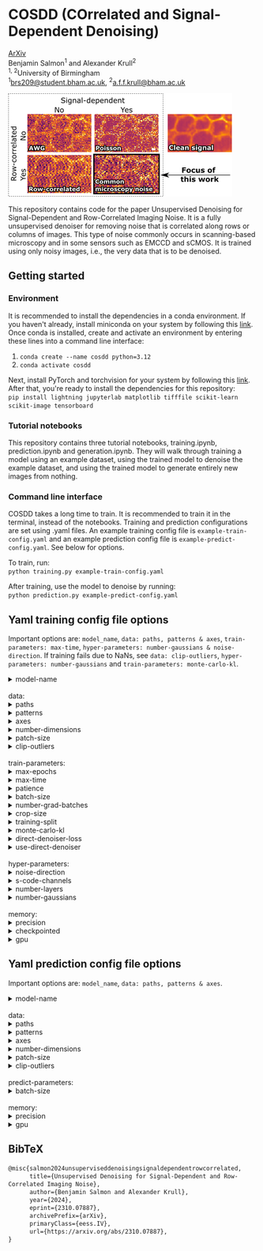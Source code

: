 # COSDD (COrrelated and Signal-Dependent Denoising)
[ArXiv](https://arxiv.org/abs/2310.07887)<br>
Benjamin Salmon<sup>1</sup> and Alexander Krull<sup>2</sup><br>
<sup>1, 2</sup>University of Birmingham<br>
<sup>1</sup>brs209@student.bham.ac.uk, <sup>2</sup>a.f.f.krull@bham.ac.uk<br>


<img src="./resources/matrix.png">

This repository contains code for the paper Unsupervised Denoising for Signal-Dependent and Row-Correlated Imaging Noise. 
It is a fully unsupervised denoiser for removing noise that is correlated along rows or columns of images. This type of noise commonly occurs in scanning-based microscopy and in some sensors such as EMCCD and sCMOS. It is trained using only noisy images, i.e., the very data that is to be denoised.


## Getting started
### Environment
It is recommended to install the dependencies in a conda environment. If you haven't already, install miniconda on your system by following this [link](https://docs.conda.io/projects/miniconda/en/latest/miniconda-install.html).<br>
Once conda is installed, create and activate an environment by entering these lines into a command line interface:<br>
1. `conda create --name cosdd python=3.12`
2. `conda activate cosdd`

Next, install PyTorch and torchvision for your system by following this [link](https://pytorch.org/get-started/locally/).<br> 
After that, you're ready to install the dependencies for this repository:<br>
`pip install lightning jupyterlab matplotlib tifffile scikit-learn scikit-image tensorboard`

### Tutorial notebooks
This repository contains three tutorial notebooks, training.ipynb, prediction.ipynb and generation.ipynb. 
They will walk through training a model using an example dataset, using the trained model to denoise the example dataset, and using the trained model to generate entirely new images from nothing.

### Command line interface
COSDD takes a long time to train. It is recommended to train it in the terminal, instead of the notebooks.
Training and prediction configurations are set using .yaml files. An example training config file is `example-train-config.yaml` and an example prediction config file is `example-predict-config.yaml`. See below for options. 

To train, run:<br>
`python training.py example-train-config.yaml`

After training, use the model to denoise by running:<br>
`python prediction.py example-predict-config.yaml`

## Yaml training config file options

Important options are: `model_name`, `data: paths, patterns & axes`, `train-parameters: max-time`, `hyper-parameters: number-gaussians & noise-direction`. If training fails due to NaNs, see `data: clip-outliers`, `hyper-parameters: number-gaussians` and `train-parameters: monte-carlo-kl`.
<details>
      <summary>model-name</b></summary>

      (str) Name the trained model will be saved as.

</details>
<br>
data: 
<details>
      <summary>paths</summary>

      (str) Path to the directory the training data is stored in. Can be a list of strings if using more than one directory
      
</details>
<details>
      <summary>patterns</summary>

      (str) glob pattern to identify files within `paths` that will be used as training data. Current accepted file types are tiff/tif, czi & png. Edit get_imread_fn in utils.py to add data loading funtions for currently unsupported filetypes.
      
</details>
<details>
      <summary>axes</summary>

      (str) (S(ample) | C(hannel) | T(ime) | Z | Y | X). Describes the axes of the data as they are stored. I.e., when we call tifffile.imread("your-data.tiff"), what will be the shape of the returned numpy array? 
      The sample axis can be repeated, e.g. SCSZYX, if there are extra axes that should be concatenated as samples.
      
</details>
<details>
      <summary>number-dimensions</summary>

      (int) Number of spatial dimensions of your images. Default: 2.
      If your data has shape [T(ime), Y, X], the time dimension can be optionally treated as a spatial dimension and included in convolutions by setting this parameter to 3. If your data has shape Z, Y, X, the Z axis can be optionally treated as a sample dimension and excluded from convolutions by setting this parameter to 2.
      
</details>
<details>
      <summary>patch-size</summary>

      (list(int) | null) [(Depth), Height, Width]. Set to patch data into non-overlapping windows. Defualt: null.
      The training/validation split is made along the sample axis. If your data has only one sample, use this to break it into  patches that will be concatenated along the sample axis. 
      This is different from crop-size below, as it is deterministic and done once at the start of training.
      
</details>
<details>
      <summary>clip-outliers</summary>

      (bool) Hot or dead outlier pixels can disrupt training. Default: False.
      Set this to True to clip extreme pixel values between 1st and 99th percentile.
      
</details>
<br>
train-parameters:
<details>
      <summary>max-epochs</summary>

      (int) Maximum number of epochs to train. Default: 1000.
      
</details>
<details>
      <summary>max-time</summary>

      (str | null) Maximum time to train for. Default: null.
      Must be of form "DD:HH:MM:SS", or just `null`.
      COSDD can take a long time to converge, so use this to stop training in a reasonable time.
      
</details>
<details>
      <summary>patience</summary>

      (int) Stop training when validation loss plateaus for this number of epochs. Default: 100.
      
</details>
<details>
      <summary>batch-size</summary>

      (int) Number of images passed through network at a time. Default: 4.
      
</details>
<details>
      <summary>number-grad-batches</summary>

      (int) Gradient accumulation. Default: 4.
      Number of batches to pass through network before updating model parameters.
      
</details>
<details>
      <summary>crop-size</summary>

      (list(int))  [(Depth), Height, Width]. Default: [256, 256].
      As a form of data augmentation, at each training step a patch is randomly cropped from each training image. Set the size of that patch here.
      This is different from patch-size above as it is random and repeated at every training step.
      
</details>
<details>
      <summary>training-split</summary>

      (float) Percent of data to use as training set. Default: 0.9.
      1 - training-split is used as validation set.
      
</details>
<details>
      <summary>monte-carlo-kl</summary>

      (bool) Experimental. Default: False.
      Set True to calculate KL divergence using random samples from posterior. 
      I've found this can help when training crashes due to NaNs.
      Set False to calculate KL divergence analytically (common method).
      
</details>
<details>
      <summary>direct-denoiser-loss</summary>

      (str) "L1" or "MSE". Default: "MSE".
      Train direct denoiser to calculate coordinate-median or mean, respectively.
      
</details>
<details>
      <summary>use-direct-denoiser</summary>

      (bool) Train the direct denoiser to predict the average of samples. Default: True.
      Increases training time but reduces inference time. Worthwhile if inference is on a large dataset (GBs).
      
</details>
<br>
hyper-parameters:
<details>
      <summary>noise-direction</summary>

      (str) "x", "y" or "z". Default: "x".
      Axis along which noise is correlated.
      
</details>
<details>
      <summary>s-code-channels</summary>

      (int) Number of feature channels in the latent code describing the clean signal. Default: 64.
      Half of this value will be used as feature channels in VAE.
      
</details>
<details>
      <summary>number-layers</summary>

      (int) Number of levels in Ladder VAE. Default: 14.
      
</details>
<details>
      <summary>number-gaussians</summary>

      (int) Number of components in Gaussian mixture model used to model the noise. Default: 3.
      If noise is reproduced in output, increase this value. If training fails, reduce this value.
      
</details>
<br>
memory:
<details>
      <summary>precision</summary>

      (str) Floating point precision for training. Default: "bf16-mixed".
      "32-true"
      "32"
      "16-mixed"
      "bf16-mixed"
      "16-true"
      "bf16-true"
      "64-true"
      See https://lightning.ai/docs/pytorch/stable/common/precision.html

</details>
<details>
      <summary>checkpointed</summary>

      (bool) Whether to use activation checkpointing. Default: True.
      Set True to save GPU memory. Set False to increase training speed.

</details>
<details>
      <summary>gpu</summary>

      (list(int)) Index of which available GPU to use. Default: [0].

</details>

## Yaml prediction config file options
Important options are: `model_name`, `data: paths, patterns & axes`.
<details>
      <summary>model-name</b></summary>

      (str) Name of the trained model.

</details>
<br>
data: 
<details>
      <summary>paths</summary>

      (str) Path to the directory the data is stored in. Can be a list of strings if using more than one directory
      
</details>
<details>
      <summary>patterns</summary>

      (str) glob pattern to identify files within `paths` that will be used as prediction data. Current accepted file types are tiff/tif, czi & png. Edit get_imread_fn in utils.py to add data loading funtions for currently unsupported filetypes.
      
</details>
<details>
      <summary>axes</summary>

      (str) (S(ample) | C(hannel) | T(ime) | Z | Y | X). Describes the axes of the data as they are stored. I.e., when we call tifffile.imread("your-data.tiff"), what will be the shape of the returned numpy array? 
      The sample axis can be repeated, e.g. SCSZYX, if there are extra axes that should be concatenated as samples.
      
</details>
<details>
      <summary>number-dimensions</summary>

      (int) Number of spatial dimensions of your images. Default: 2.
      If your data has shape [T(ime), Y, X], the time dimension can be optionally treated as a spatial dimension and included in convolutions by setting this parameter to 3. If your data has shape Z, Y, X, the Z axis can be optionally treated as a sample dimension and excluded from convolutions by setting this parameter to 2.
      
</details>
<details>
      <summary>patch-size</summary>

      (list(int) | null) [(Depth), Height, Width]. Set to patch data into non-overlapping windows. Defualt: null.
      Beware of patching data during prediction. The prediction.py script will automatically unpatch denoised images back to the original data shape, but this will result in boundary artefacts. 
      
</details>
<details>
      <summary>clip-outliers</summary>

      (bool) Hot or dead outlier pixels can disrupt prediction. Default: False.
      Set this to True to clip extreme pixel values between 1st and 99th percentile.
      
</details>
<br>
predict-parameters:
<details>
      <summary>batch-size</summary>

      (int) Number of images passed through network at a time. Default: 1.
      
</details>
<br>
memory:
<details>
      <summary>precision</summary>

      (str) Floating point precision for training. Default: "bf16-mixed".
      "32-true"
      "32"
      "16-mixed"
      "bf16-mixed"
      "16-true"
      "bf16-true"
      "64-true"
      See https://lightning.ai/docs/pytorch/stable/common/precision.html

</details>
<details>
      <summary>gpu</summary>

      (list(int)) Index of which available GPU to use. Default: [0].

</details>

## BibTeX
```
@misc{salmon2024unsuperviseddenoisingsignaldependentrowcorrelated,
      title={Unsupervised Denoising for Signal-Dependent and Row-Correlated Imaging Noise}, 
      author={Benjamin Salmon and Alexander Krull},
      year={2024},
      eprint={2310.07887},
      archivePrefix={arXiv},
      primaryClass={eess.IV},
      url={https://arxiv.org/abs/2310.07887}, 
}
```